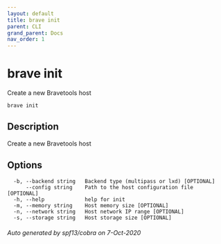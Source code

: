 ```yaml
---
layout: default
title: brave init
parent: CLI
grand_parent: Docs
nav_order: 1
---
```


# brave init

Create a new Bravetools host

```
brave init
```

## Description

Create a new Bravetools host

## Options

```
  -b, --backend string   Backend type (multipass or lxd) [OPTIONAL]
      --config string    Path to the host configuration file [OPTIONAL]
  -h, --help             help for init
  -m, --memory string    Host memory size [OPTIONAL]
  -n, --network string   Host network IP range [OPTIONAL]
  -s, --storage string   Host storage size [OPTIONAL]
```

###### Auto generated by spf13/cobra on 7-Oct-2020
